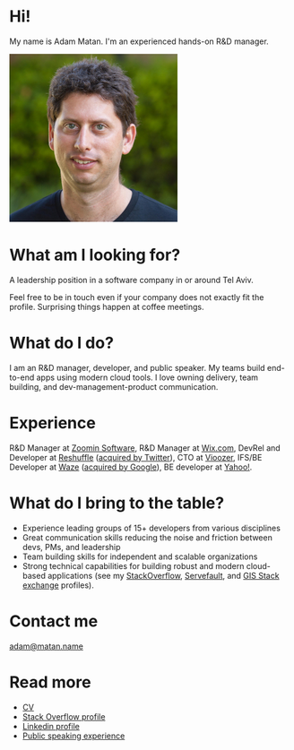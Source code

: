 # Hi!

My name is Adam Matan. I'm an experienced hands-on R&D manager.

<img src="profile.jpg"
     alt="Profile image - Adam Matan"
     height="300px" />

# What am I looking for?
A leadership position in a software company in or around Tel Aviv.

Feel free to be in touch even if your company does not exactly fit the profile. Surprising things happen at coffee meetings.

# What do I do?
I am an R&D manager, developer, and public speaker. My teams build end-to-end apps using modern cloud tools. I love owning delivery, team building, and dev-management-product communication.

# Experience
R&D Manager at [Zoomin Software](https://www.zoominsoftware.com/), R&D Manager at [Wix.com](https://wix.com), DevRel and Developer at [Reshuffle](https://www.reshuffle.com/) ([acquired by Twitter](https://www.calcalistech.com/ctech/articles/0,7340,L-3901231,00.html)), CTO at [Vioozer](https://www.vioozer.com/), IFS/BE Developer at [Waze](https://en.wikipedia.org/wiki/Waze) ([acquired by Google](https://techcrunch.com/2013/06/11/its-official-google-buys-waze-giving-a-social-data-boost-to-its-location-and-mapping-business/?guccounter=1&guce_referrer=aHR0cHM6Ly93d3cuZ29vZ2xlLmNvbS8&guce_referrer_sig=AQAAAHTNX635CPdjp1OqIHF4PcGDjZUMni-JXVDjeI_gypkT2opySEGfmhJOl4rK9ArxIs7Giy4_cmgyqYmy9HnuIK1acXhaODxyo_4ckagF_m4BvqcDmtcSx4Or5JbU7pweXL9sloSsi1e0cpKxJrej6iV6JaMj-6v-jBwH3hAO-NC-)), BE developer at [Yahoo!](https://techcrunch.com/2010/10/05/yahoo-dapper/).

# What do I bring to the table?

* Experience leading groups of 15+ developers from various disciplines
* Great communication skills reducing the noise and friction between devs, PMs, and leadership
* Team building skills for independent and scalable organizations
* Strong technical capabilities for building robust and modern cloud-based applications (see my [StackOverflow](https://stackoverflow.com/users/story/51197), [Servefault](https://serverfault.com/users/10904/adam-matan), and [GIS Stack exchange](https://gis.stackexchange.com/users/382/adam-matan) profiles).


# Contact me
adam@matan.name

# Read more
* [CV](Adam_Matan.pdf)
* [Stack Overflow profile](https://stackoverflow.com/users/51197/adam-matan)
* [Linkedin profile](https://www.linkedin.com/in/adamatan/)
* [Public speaking experience](https://adamatan.github.io/cfp/)

